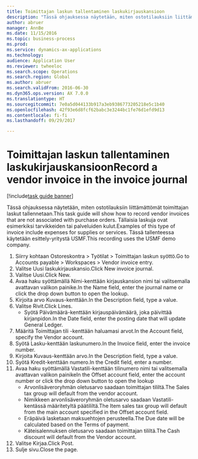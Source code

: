 ```yaml
--- 
title: Toimittajan laskun tallentaminen laskukirjauskansioon
description: "Tässä ohjauksessa näytetään, miten ostotilauksiin liittämättömät toimittajan laskut tallennetaan."
author: abruer
manager: AnnBe
ms.date: 11/15/2016
ms.topic: business-process
ms.prod: 
ms.service: dynamics-ax-applications
ms.technology: 
audience: Application User
ms.reviewer: twheeloc
ms.search.scope: Operations
ms.search.region: Global
ms.author: abruer
ms.search.validFrom: 2016-06-30
ms.dyn365.ops.version: AX 7.0.0
ms.translationtype: HT
ms.sourcegitcommit: 7e0a5d044133b917a3eb9386773205218e5c1b40
ms.openlocfilehash: 42f93e6d8fcf62babc3e3244bc1fe76d1efd9d13
ms.contentlocale: fi-fi
ms.lasthandoff: 09/29/2017

---
```

# <a name="record-a-vendor-invoice-in-the-invoice-journal"></a><span data-ttu-id="bf580-103">Toimittajan laskun tallentaminen laskukirjauskansioon</span><span class="sxs-lookup"><span data-stu-id="bf580-103">Record a vendor invoice in the invoice journal</span></span>

[!include[task guide banner](../../includes/task-guide-banner.md)]

<span data-ttu-id="bf580-104">Tässä ohjauksessa näytetään, miten ostotilauksiin liittämättömät toimittajan laskut tallennetaan.</span><span class="sxs-lookup"><span data-stu-id="bf580-104">This task guide will show how to record vendor invoices that are not associated with purchase orders.</span></span> <span data-ttu-id="bf580-105">Tällaisia laskuja ovat esimerkiksi tarvikkeiden tai palveluiden kulut.</span><span class="sxs-lookup"><span data-stu-id="bf580-105">Examples of this type of invoice include expenses for supplies or services.</span></span>  <span data-ttu-id="bf580-106">Tässä tallenteessa käytetään esittely-yritystä USMF.</span><span class="sxs-lookup"><span data-stu-id="bf580-106">This recording uses the USMF demo company.</span></span>

1. <span data-ttu-id="bf580-107">Siirry kohtaan Ostoreskontra > Työtilat > Toimittajan laskun syöttö.</span><span class="sxs-lookup"><span data-stu-id="bf580-107">Go to Accounts payable > Workspaces > Vendor invoice entry.</span></span>
2. <span data-ttu-id="bf580-108">Valitse Uusi laskukirjauskansio.</span><span class="sxs-lookup"><span data-stu-id="bf580-108">Click New invoice journal.</span></span>
3. <span data-ttu-id="bf580-109">Valitse Uusi.</span><span class="sxs-lookup"><span data-stu-id="bf580-109">Click New.</span></span>
4. <span data-ttu-id="bf580-110">Avaa haku syöttämällä Nimi-kenttään kirjauskansion nimi tai valitsemalla avattavan valikon painike.</span><span class="sxs-lookup"><span data-stu-id="bf580-110">In the Name field, enter the journal name or click the drop down button to open the lookup.</span></span>
5. <span data-ttu-id="bf580-111">Kirjoita arvo Kuvaus-kenttään.</span><span class="sxs-lookup"><span data-stu-id="bf580-111">In the Description field, type a value.</span></span>
6. <span data-ttu-id="bf580-112">Valitse Rivit.</span><span class="sxs-lookup"><span data-stu-id="bf580-112">Click Lines.</span></span>
    * <span data-ttu-id="bf580-113">Syötä Päivämäärä-kenttään kirjauspäivämäärä, joka päivittää kirjanpidon.</span><span class="sxs-lookup"><span data-stu-id="bf580-113">In the Date field, enter the posting date that will update General Ledger.</span></span>  
7. <span data-ttu-id="bf580-114">Määritä Toimittajan tili -kenttään haluamasi arvot.</span><span class="sxs-lookup"><span data-stu-id="bf580-114">In the Account field, specify the Vendor account.</span></span>
8. <span data-ttu-id="bf580-115">Syötä Lasku-kenttään laskunumero.</span><span class="sxs-lookup"><span data-stu-id="bf580-115">In the Invoice field, enter the invoice number.</span></span>
9. <span data-ttu-id="bf580-116">Kirjoita Kuvaus-kenttään arvo.</span><span class="sxs-lookup"><span data-stu-id="bf580-116">In the Description field, type a value.</span></span>
10. <span data-ttu-id="bf580-117">Syötä Kredit-kenttään numero.</span><span class="sxs-lookup"><span data-stu-id="bf580-117">In the Credit field, enter a number.</span></span>
11. <span data-ttu-id="bf580-118">Avaa haku syöttämällä Vastatili-kenttään tilinumero nimi tai valitsemalla avattavan valikon painike</span><span class="sxs-lookup"><span data-stu-id="bf580-118">In the Offset account field, enter the account number or click the drop down button to open the lookup</span></span>
    * <span data-ttu-id="bf580-119">Arvonlisäveroryhmän oletusarvo saadaan toimittajan tililtä.</span><span class="sxs-lookup"><span data-stu-id="bf580-119">The Sales tax group will default from the vendor account.</span></span>  
    * <span data-ttu-id="bf580-120">Nimikkeen arvonlisäveroryhmän oletusarvo saadaan Vastatili-kentässä määritetyltä päätililtä.</span><span class="sxs-lookup"><span data-stu-id="bf580-120">The Item sales tax group will default from the main account specified in the Offset account field.</span></span>  
    * <span data-ttu-id="bf580-121">Eräpäivä lasketaan maksuehtojen perusteella.</span><span class="sxs-lookup"><span data-stu-id="bf580-121">The Due date will be calculated based on the Terms of payment.</span></span>  
    * <span data-ttu-id="bf580-122">Käteisalennuksen oletusarvo saadaan toimittajan tililtä.</span><span class="sxs-lookup"><span data-stu-id="bf580-122">The Cash discount will default from the Vendor account.</span></span>  
12. <span data-ttu-id="bf580-123">Valitse Kirjaa.</span><span class="sxs-lookup"><span data-stu-id="bf580-123">Click Post.</span></span>
13. <span data-ttu-id="bf580-124">Sulje sivu.</span><span class="sxs-lookup"><span data-stu-id="bf580-124">Close the page.</span></span>


